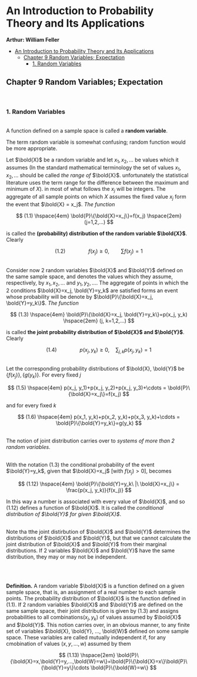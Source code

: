 # An Introduction to Probability Theory and Its Applications

**Arthur: William Feller**

- [An Introduction to Probability Theory and Its Applications](#an-introduction-to-probability-theory-and-its-applications)
  - [Chapter 9 Random Variables; Expectation](#chapter-9-random-variables-expectation)
    - [1. Random Variables](#1-random-variables)

## Chapter 9 Random Variables; Expectation

<br>

### 1. Random Variables

\
A function defined on a sample space is called a **random variable**.

The term random variable is somewhat confusing; random function would be more appropriate.

Let $\bold{X}$ be a random variable and let $x_1, x_2, ...$ be values which it assumes (In the standard mathematical terminology the set of values $x_1, x_2, ...$ should be called *the range of* $\bold{X}$. unfortunately the statistical literature uses the term range for the difference between the maximum and minimum of $X$). in most of what follows the $x_j$ will be integers. The aggregate of all sample points on which $X$ assumes the fixed value $x_j$ form the event that $\bold{X} = x_j$. *The function*

$$
(1.1) \hspace{4em} \bold{P}\{\bold{X}=x_j\}=f(x_j) \hspace{2em} (j=1,2,...)
$$

is called the **(probability) distribution of the random variable $\bold{X}$**. Clearly

$$
(1.2) \hspace{4em} f(x_j) \ge 0, \hspace{2em} \sum f(x_j)=1
$$

\
Consider now 2 random variables $\bold{X}$ and $\bold{Y}$ defined on the same sample space, and denotes the values which they assume, respectively, by $x_1, x_2, ...$ and $y_1, y_2, ...$. The aggregate of points in which the 2 conditions $\bold{X}=x_j, \bold{Y}=y_k$ are satisfied forms an event whose probability will be denote by $\bold{P}\{\bold{X}=x_j, \bold{Y}=y_k\}$. *The function*

$$
(1.3) \hspace{4em} \bold{P}\{\bold{X}=x_j, \bold{Y}=y_k\}=p(x_j, y_k) \hspace{2em} (j, k=1,2,...)
$$

is called **the joint probability distribution of $\bold{X}$ and $\bold{Y}$**. Clearly

$$
(1.4) \hspace{4em} p(x_j, y_k) \ge 0, \hspace{1em} \sum _{j, k} p(x_j, y_k) = 1
$$

\
Let the corresponding probability distributions of $\bold{X}, \bold{Y}$ be $\{f(x_j)\}, \{g(y_k)\}$.
For every fixed $j$

$$
(1.5) \hspace{4em} p(x_j, y_1)+p(x_j, y_2)+p(x_j, y_3)+\cdots = \bold{P}\{\bold{X}=x_j\}=f(x_j)
$$

and for every fixed $k$

$$
(1.6) \hspace{4em} p(x_1, y_k)+p(x_2, y_k)+p(x_3, y_k)+\cdots = \bold{P}\{\bold{Y}=y_k\}=g(y_k)
$$

\
The notion of joint distribution carries over to *systems of more than 2 random variables*.

\
With the notation (1.3) the conditional probability of the event $\bold{Y}=y_k$, given that $\bold{X}=x_j$ [with $f(x_j) > 0$], becomes

$$
(1.12) \hspace{4em} \bold{P}\{\bold{Y}=y_k\ |\ \bold{X}=x_j\} = \frac{p(x_j, y_k)}{f(x_j)}
$$

In this way a number is associated with every value of $\bold{X}$, and so (1.12) defines a function of $\bold{X}$. It is called the *conditional distribution of $\bold{Y}$ for given $\bold{X}$*.

\
Note tha tthe joint distirbution of $\bold{X}$ and $\bold{Y}$ determines the distributions of $\bold{X}$ and $\bold{Y}$, but that we cannot calculate the joint distribution of $\bold{X}$ and $\bold{Y}$ from their marginal distributions. If 2 variables $\bold{X}$ and $\bold{Y}$ have the same distribution, they may or may not be independent.

<br><br>

**Definition.** A random variable $\bold{X}$ is a function defined on a given sample space, that is, an assignment of a real number to each sample points. The probability distribution of $\bold{X}$ is the function defined in (1.1). If 2 random variables $\bold{X}$ and $\bold{Y}$ are defined on the same sample space, their joint distribution is given by (1.3) and assigns probabilities to all combinations$(x_j, y_k)$ of values assumed by $\bold{X}$ and $\bold{Y}$. This notion carries over, in an obvious manner, to any finite set of variables $\bold{X}, \bold{Y}, ..., \bold{W}$ defined on some sample space. These variables are called mutually independent if, for any cmobination of values $(x, y, ..., w)$ assumed by them

$$
(1.13) \hspace{2em} \bold{P}\{\bold{X}=x,\bold{Y}=y,...,\bold{W}=w\}=\bold{P}\{\bold{X}=x\}\bold{P}\{\bold{Y}=y\}\cdots \bold{P}\{\bold{W}=w\}
$$